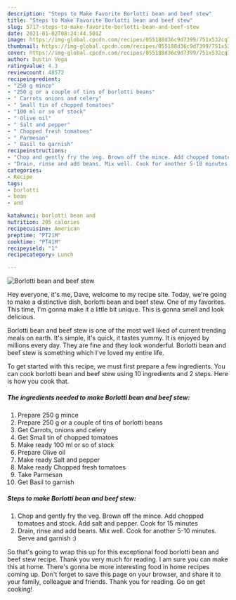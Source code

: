 ```yaml
---
description: "Steps to Make Favorite Borlotti bean and beef stew"
title: "Steps to Make Favorite Borlotti bean and beef stew"
slug: 5717-steps-to-make-favorite-borlotti-bean-and-beef-stew
date: 2021-01-02T08:24:44.501Z
image: https://img-global.cpcdn.com/recipes/055188d36c9d7399/751x532cq70/borlotti-bean-and-beef-stew-recipe-main-photo.jpg
thumbnail: https://img-global.cpcdn.com/recipes/055188d36c9d7399/751x532cq70/borlotti-bean-and-beef-stew-recipe-main-photo.jpg
cover: https://img-global.cpcdn.com/recipes/055188d36c9d7399/751x532cq70/borlotti-bean-and-beef-stew-recipe-main-photo.jpg
author: Dustin Vega
ratingvalue: 4.3
reviewcount: 48572
recipeingredient:
- "250 g mince"
- "250 g or a couple of tins of borlotti beans"
- " Carrots onions and celery"
- " Small tin of chopped tomatoes"
- "100 ml or so of stock"
- " Olive oil"
- " Salt and pepper"
- " Chopped fresh tomatoes"
- " Parmesan"
- " Basil to garnish"
recipeinstructions:
- "Chop and gently fry the veg. Brown off the mince. Add chopped tomatoes and stock. Add salt and pepper. Cook for 15 minutes"
- "Drain, rinse and add beans. Mix well. Cook for another 5-10 minutes. Serve and garnish :)"
categories:
- Recipe
tags:
- borlotti
- bean
- and

katakunci: borlotti bean and 
nutrition: 205 calories
recipecuisine: American
preptime: "PT21M"
cooktime: "PT41M"
recipeyield: "1"
recipecategory: Lunch

---
```



![Borlotti bean and beef stew](https://img-global.cpcdn.com/recipes/055188d36c9d7399/751x532cq70/borlotti-bean-and-beef-stew-recipe-main-photo.jpg)

Hey everyone, it's me, Dave, welcome to my recipe site. Today, we're going to make a distinctive dish, borlotti bean and beef stew. One of my favorites. This time, I'm gonna make it a little bit unique. This is gonna smell and look delicious.



Borlotti bean and beef stew is one of the most well liked of current trending meals on earth. It's simple, it's quick, it tastes yummy. It is enjoyed by millions every day. They are fine and they look wonderful. Borlotti bean and beef stew is something which I've loved my entire life.


To get started with this recipe, we must first prepare a few ingredients. You can cook borlotti bean and beef stew using 10 ingredients and 2 steps. Here is how you cook that.

<!--inarticleads1-->

##### The ingredients needed to make Borlotti bean and beef stew:

1. Prepare 250 g mince
1. Prepare 250 g or a couple of tins of borlotti beans
1. Get  Carrots, onions and celery
1. Get  Small tin of chopped tomatoes
1. Make ready 100 ml or so of stock
1. Prepare  Olive oil
1. Make ready  Salt and pepper
1. Make ready  Chopped fresh tomatoes
1. Take  Parmesan
1. Get  Basil to garnish




<!--inarticleads2-->

##### Steps to make Borlotti bean and beef stew:

1. Chop and gently fry the veg. Brown off the mince. Add chopped tomatoes and stock. Add salt and pepper. Cook for 15 minutes
1. Drain, rinse and add beans. Mix well. Cook for another 5-10 minutes. Serve and garnish :)




So that's going to wrap this up for this exceptional food borlotti bean and beef stew recipe. Thank you very much for reading. I am sure you can make this at home. There's gonna be more interesting food in home recipes coming up. Don't forget to save this page on your browser, and share it to your family, colleague and friends. Thank you for reading. Go on get cooking!
